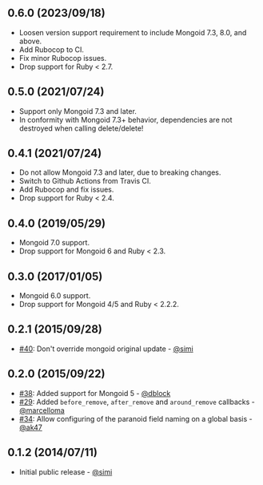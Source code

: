 ## 0.6.0 (2023/09/18)

* Loosen version support requirement to include Mongoid 7.3, 8.0, and above.
* Add Rubocop to CI.
* Fix minor Rubocop issues.
* Drop support for Ruby < 2.7.

## 0.5.0 (2021/07/24)

* Support only Mongoid 7.3 and later.
* In conformity with Mongoid 7.3+ behavior, dependencies are not destroyed when calling delete/delete!

## 0.4.1 (2021/07/24)

* Do not allow Mongoid 7.3 and later, due to breaking changes.
* Switch to Github Actions from Travis CI.
* Add Rubocop and fix issues.
* Drop support for Ruby < 2.4.

## 0.4.0 (2019/05/29)

* Mongoid 7.0 support.
* Drop support for Mongoid 6 and Ruby < 2.3.

## 0.3.0 (2017/01/05)

* Mongoid 6.0 support.
* Drop support for Mongoid 4/5 and Ruby < 2.2.2.

## 0.2.1 (2015/09/28)

* [#40](https://github.com/simi/mongoid_paranoia/pull/40): Don't override mongoid original update - [@simi](https://github.com/simi)

## 0.2.0 (2015/09/22)

* [#38](https://github.com/simi/mongoid_paranoia/pull/38): Added support for Mongoid 5 - [@dblock](https://github.com/dblock)
* [#29](https://github.com/simi/mongoid_paranoia/pull/29): Added `before_remove`, `after_remove` and `around_remove` callbacks - [@marcelloma](https://github.com/marcelloma)
* [#34](https://github.com/simi/mongoid_paranoia/pull/34): Allow configuring of the paranoid field naming on a global basis - [@ak47](https://github.com/ak47)

## 0.1.2 (2014/07/11)

* Initial public release - [@simi](https://github.com/simi)
